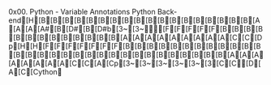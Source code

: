 0x00. Python - Variable Annotations
Python
Back-end[H[B[B[B[B[B[B[B[B[B[B[B[B[B[B[B[B[B[B[A[A[A[A#[B[D#[B[D#b[3~[3~[F[F[F[F[F[B[B[B[B[B[B[B[B[B[B[B[B[B[A[A[A[A[A[A[A[A[A[C[C[Dp[H[H[F[F[F[F[F[F[F[B[B[B[B[B[B[B[B[B[B[B[B[B[B[B[B[B[B[B[B[B[B[B[B[B[B[B[B[B[B[A[A[A[A[A[A[A[A[C[C[A[Cp[3~[3~[3~[3~[3~[3[C[C[D[A[C[Cython
